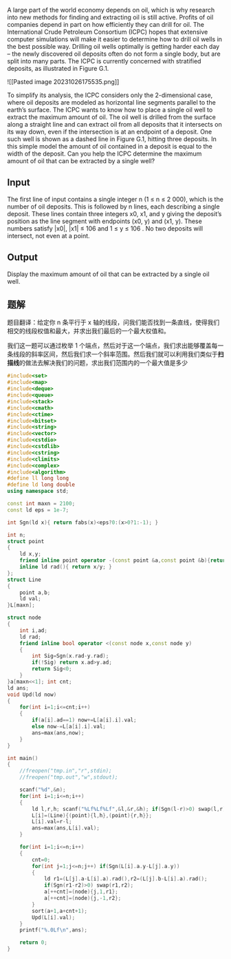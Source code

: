 A large part of the world economy depends on oil, which is why research into new methods for finding and extracting oil is still active. Profits of oil companies depend in part on how efficiently they can drill for oil. The International Crude Petroleum Consortium (ICPC) hopes that extensive computer simulations will make it easier to determine how to drill oil wells in the best possible way. Drilling oil wells optimally is getting harder each day – the newly discovered oil deposits often do not form a single body, but are split into many parts. The ICPC is currently concerned with stratified deposits, as illustrated in Figure G.1.

![[Pasted image 20231026175535.png]]

To simplify its analysis, the ICPC considers only the 2-dimensional case, where oil deposits are modeled as horizontal line segments parallel to the earth’s surface. The ICPC wants to know how to place a single oil well to extract the maximum amount of oil. The oil well is drilled from the surface along a straight line and can extract oil from all deposits that it intersects on its way down, even if the intersection is at an endpoint of a deposit. One such well is shown as a dashed line in Figure G.1, hitting three deposits. In this simple model the amount of oil contained in a deposit is equal to the width of the deposit. Can you help the ICPC determine the maximum amount of oil that can be extracted by a single well?

## Input
The first line of input contains a single integer n (1 ≤ n ≤ 2 000), which is the number of oil deposits. This is followed by n lines, each describing a single deposit. These lines contain three integers x0, x1, and y giving the deposit’s position as the line segment with endpoints (x0, y) and (x1, y). These numbers satisfy |x0|, |x1| ≤ 106 and 1 ≤ y ≤ 106 . No two deposits will intersect, not even at a point.

## Output
Display the maximum amount of oil that can be extracted by a single oil well.

## 题解
题目翻译：给定你 n 条平行于 x 轴的线段，问我们能否找到一条直线，使得我们相交的线段权值和最大，并求出我们最后的一个最大权值和。

我们这一题可以通过枚举 1 个端点，然后对于这一个端点，我们求出能够覆盖每一条线段的斜率区间，然后我们求一个斜率范围。然后我们就可以利用我们类似于**扫描线**的做法去解决我们的问题，求出我们范围内的一个最大值是多少
```cpp
#include<set>
#include<map>
#include<deque>
#include<queue>
#include<stack>
#include<cmath>
#include<ctime>
#include<bitset>
#include<string>
#include<vector>
#include<cstdio>
#include<cstdlib>
#include<cstring>
#include<climits>
#include<complex>
#include<algorithm>
#define ll long long
#define ld long double
using namespace std;

const int maxn = 2100;
const ld eps = 1e-7;

int Sgn(ld x){ return fabs(x)<eps?0:(x>0?1:-1); }

int n;
struct point
{
    ld x,y;
    friend inline point operator -(const point &a,const point &b){return (point){a.x-b.x,a.y-b.y};}
    inline ld rad(){ return x/y; }
};
struct Line
{
    point a,b;
    ld val;
}L[maxn];

struct node
{
    int i,ad;
    ld rad;
    friend inline bool operator <(const node x,const node y)
    {
        int Sig=Sgn(x.rad-y.rad);
        if(!Sig) return x.ad>y.ad;
        return Sig<0;
    }
}a[maxn<<1]; int cnt;
ld ans;
void Upd(ld now)
{
    for(int i=1;i<=cnt;i++)
    {
        if(a[i].ad==1) now+=L[a[i].i].val;
        else now-=L[a[i].i].val;
        ans=max(ans,now);
    }
}

int main()
{
    //freopen("tmp.in","r",stdin);
    //freopen("tmp.out","w",stdout);

    scanf("%d",&n);
    for(int i=1;i<=n;i++)
    {
        ld l,r,h; scanf("%Lf%Lf%Lf",&l,&r,&h); if(Sgn(l-r)>0) swap(l,r);
        L[i]=(Line){(point){l,h},(point){r,h}};
        L[i].val=r-l;
        ans=max(ans,L[i].val);
    }

    for(int i=1;i<=n;i++)
    {
        cnt=0;
        for(int j=1;j<=n;j++) if(Sgn(L[i].a.y-L[j].a.y))
        {
            ld r1=(L[j].a-L[i].a).rad(),r2=(L[j].b-L[i].a).rad();
            if(Sgn(r1-r2)>0) swap(r1,r2);
            a[++cnt]=(node){j,1,r1};
            a[++cnt]=(node){j,-1,r2};
        }
        sort(a+1,a+cnt+1);
        Upd(L[i].val);
    }
    printf("%.0Lf\n",ans);

    return 0;
}
```